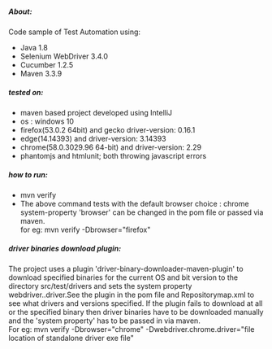 ##### About:
Code sample of Test Automation using:
* Java 1.8
* Selenium WebDriver 3.4.0
* Cucumber 1.2.5
* Maven 3.3.9

##### tested on:
* maven based project developed using IntelliJ
* os : windows 10
* firefox(53.0.2 64bit) and gecko driver-version: 0.16.1
* edge(14.14393) and driver-version: 3.14393
* chrome(58.0.3029.96 64-bit) and driver-version: 2.29
* phantomjs and htmlunit; both throwing javascript errors

##### how to run:
* mvn verify
* The above command tests with the default browser choice : chrome<br>system-property 'browser' can be changed in the pom file
  or passed via maven.<br>for eg:  mvn verify -Dbrowser="firefox"

##### driver binaries download plugin:
The project uses a plugin 'driver-binary-downloader-maven-plugin'
to download specified binaries for the current OS and bit version
to the directory src/test/drivers and sets the system property
webdriver.<browserName>.driver.See the plugin in the
pom file and Repositorymap.xml to see what drivers and versions specified.
If the plugin fails to download at all or the specified binary then
driver binaries have to be downloaded manually and the 'system property'
has to be passed in via maven.<br>For eg:  mvn verify -Dbrowser="chrome" -Dwebdriver.chrome.driver="file location of standalone driver exe file"